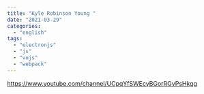```yaml
---
title: "Kyle Robinson Young "
date: "2021-03-29"
categories:
  - "english"
tags:
  - "electronjs"
  - "js"
  - "vujs"
  - "webpack"
---
```


https://www.youtube.com/channel/UCpqYfSWEcyBGorRGvPsHkgg
